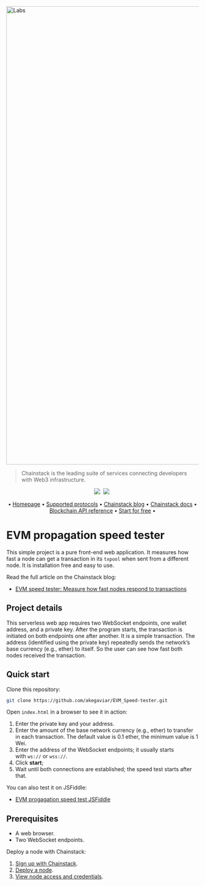 <img width="1200" alt="Labs" src="https://user-images.githubusercontent.com/99700157/213291931-5a822628-5b8a-4768-980d-65f324985d32.png">

> Chainstack is the leading suite of services connecting developers with Web3 infrastructure.   

<p align="center">
  <a target="_blank" href="https://chainstack.com/build-better-with-ethereum/"><img src="https://img.shields.io/badge/Ethereum-3C3C3D?style=for-the-badge&logo=Ethereum&logoColor=white" /></a>&nbsp;
  <a target="_blank" href="https://chainstack.com/build-better-with-bnb-smart-chain/"><img src="https://tinyurl.com/mp2wu3xx" /></a>&nbsp;
</p>

<p align="center">
  • <a target="_blank" href="https://chainstack.com/">Homepage</a> •
  <a target="_blank" href="https://chainstack.com/protocols/">Supported protocols</a> •
  <a target="_blank" href="https://chainstack.com/blog/">Chainstack blog</a> •
  <a target="_blank" href="https://docs.chainstack.com/quickstart/">Chainstack docs</a> •
  <a target="_blank" href="https://docs.chainstack.com/quickstart/">Blockchain API reference</a> •
  <a target="_blank" href="https://console.chainstack.com/user/account/create">Start for free</a> •
</p>

# EVM propagation speed tester

This simple project is a pure front-end web application. It measures how fast a node can get a transaction in its `txpool` when sent from a different node. It is installation free and easy to use.

Read the full article on the Chainstack blog:
* [EVM speed tester: Measure how fast nodes respond to transactions](https://chainstack.com/evm-speed-tester/)

## Project details

This serverless web app requires two WebSocket endpoints, one wallet address, and a private key. After the program starts, the transaction is initiated on both endpoints one after another. It is a simple transaction. The address (identified using the private key) repeatedly sends the network’s base currency (e.g., ether) to itself. So the user can see how fast both nodes received the transaction.

## Quick start

Clone this repository:

```sh
git clone https://github.com/akegaviar/EVM_Speed-tester.git
```

Open `index.html` in a browser to see it in action:

1. Enter the private key and your address.
2. Enter the amount of the base network currency (e.g., ether) to transfer in each transaction. The default value is 0.1 ether, the minimum value is 1 Wei.
3. Enter the address of the WebSocket endpoints; it usually starts with `ws://` or `wss://`.
4. Click **start**;
5. Wait until both connections are established; the speed test starts after that.

You can also test it on JSFiddle:

* [EVM progagation speed test JSFiddle](https://jsfiddle.net/wuzhong/ecau2sLm/11/)

## Prerequisites

* A web browser.
* Two WebSocket endpoints.

Deploy a node with Chainstack:

1. [Sign up with Chainstack](https://console.chainstack.com/user/account/create).  
1. [Deploy a node](https://docs.chainstack.com/platform/join-a-public-network).  
1. [View node access and credentials](https://docs.chainstack.com/platform/view-node-access-and-credentials). 
